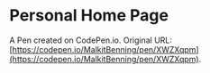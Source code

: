 # Personal Home Page 

A Pen created on CodePen.io. Original URL: [https://codepen.io/MalkitBenning/pen/XWZXqpm](https://codepen.io/MalkitBenning/pen/XWZXqpm).

